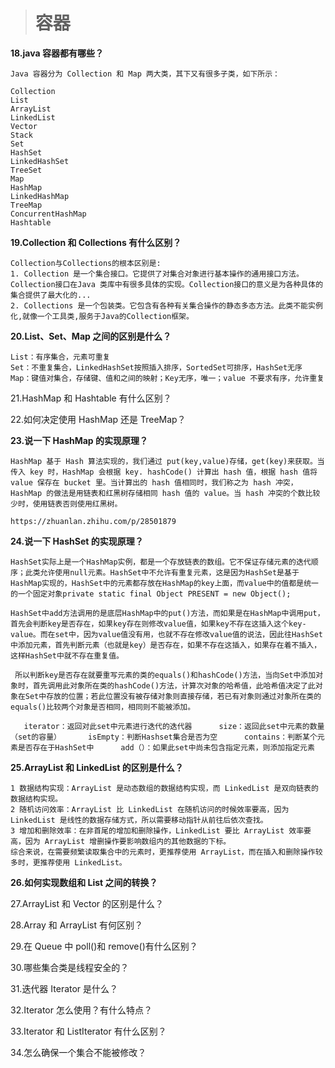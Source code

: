 > # 容器

**18.java 容器都有哪些？**
```
Java 容器分为 Collection 和 Map 两大类，其下又有很多子类，如下所示：

Collection
List
ArrayList
LinkedList
Vector
Stack
Set
HashSet
LinkedHashSet
TreeSet
Map
HashMap
LinkedHashMap
TreeMap
ConcurrentHashMap
Hashtable
```
**19.Collection 和 Collections 有什么区别？**
```
Collection与Collections的根本区别是:
1. Collection 是一个集合接口。它提供了对集合对象进行基本操作的通用接口方法。Collection接口在Java 类库中有很多具体的实现。Collection接口的意义是为各种具体的集合提供了最大化的...
2. Collections 是一个包装类。它包含有各种有关集合操作的静态多态方法。此类不能实例化,就像一个工具类,服务于Java的Collection框架。
```
**20.List、Set、Map 之间的区别是什么？**
```
List：有序集合，元素可重复
Set：不重复集合，LinkedHashSet按照插入排序，SortedSet可排序，HashSet无序
Map：键值对集合，存储键、值和之间的映射；Key无序，唯一；value 不要求有序，允许重复
```
21.HashMap 和 Hashtable 有什么区别？

22.如何决定使用 HashMap 还是 TreeMap？

**23.说一下 HashMap 的实现原理？**
```
HashMap 基于 Hash 算法实现的，我们通过 put(key,value)存储，get(key)来获取。当传入 key 时，HashMap 会根据 key. hashCode() 计算出 hash 值，根据 hash 值将 value 保存在 bucket 里。当计算出的 hash 值相同时，我们称之为 hash 冲突，HashMap 的做法是用链表和红黑树存储相同 hash 值的 value。当 hash 冲突的个数比较少时，使用链表否则使用红黑树。

https://zhuanlan.zhihu.com/p/28501879
```

**24.说一下 HashSet 的实现原理？**
```
HashSet实际上是一个HashMap实例，都是一个存放链表的数组。它不保证存储元素的迭代顺序；此类允许使用null元素。HashSet中不允许有重复元素，这是因为HashSet是基于HashMap实现的，HashSet中的元素都存放在HashMap的key上面，而value中的值都是统一的一个固定对象private static final Object PRESENT = new Object();

HashSet中add方法调用的是底层HashMap中的put()方法，而如果是在HashMap中调用put，首先会判断key是否存在，如果key存在则修改value值，如果key不存在这插入这个key-value。而在set中，因为value值没有用，也就不存在修改value值的说法，因此往HashSet中添加元素，首先判断元素（也就是key）是否存在，如果不存在这插入，如果存在着不插入，这样HashSet中就不存在重复值。

 所以判断key是否存在就要重写元素的类的equals()和hashCode()方法，当向Set中添加对象时，首先调用此对象所在类的hashCode()方法，计算次对象的哈希值，此哈希值决定了此对象在Set中存放的位置；若此位置没有被存储对象则直接存储，若已有对象则通过对象所在类的equals()比较两个对象是否相同，相同则不能被添加。

   iterator：返回对此set中元素进行迭代的迭代器      size：返回此set中元素的数量（set的容量）      isEmpty：判断Hashset集合是否为空      contains：判断某个元素是否存在于HashSet中      add（）：如果此set中尚未包含指定元素，则添加指定元素
```

**25.ArrayList 和 LinkedList 的区别是什么？**
```
1 数据结构实现：ArrayList 是动态数组的数据结构实现，而 LinkedList 是双向链表的数据结构实现。
2 随机访问效率：ArrayList 比 LinkedList 在随机访问的时候效率要高，因为 LinkedList 是线性的数据存储方式，所以需要移动指针从前往后依次查找。
3 增加和删除效率：在非首尾的增加和删除操作，LinkedList 要比 ArrayList 效率要高，因为 ArrayList 增删操作要影响数组内的其他数据的下标。
综合来说，在需要频繁读取集合中的元素时，更推荐使用 ArrayList，而在插入和删除操作较多时，更推荐使用 LinkedList。
```
**26.如何实现数组和 List 之间的转换？**

27.ArrayList 和 Vector 的区别是什么？

28.Array 和 ArrayList 有何区别？

29.在 Queue 中 poll()和 remove()有什么区别？

30.哪些集合类是线程安全的？

31.迭代器 Iterator 是什么？

32.Iterator 怎么使用？有什么特点？

33.Iterator 和 ListIterator 有什么区别？

34.怎么确保一个集合不能被修改？
